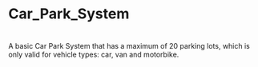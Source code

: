 # Car_Park_System
# 
A basic Car Park System that has a maximum of 20 parking lots,
which is only valid for vehicle types: car, van and motorbike.
